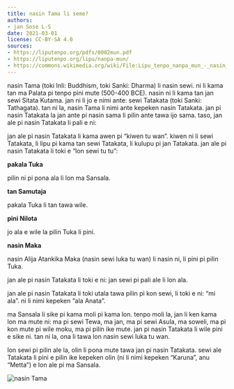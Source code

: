 ```yaml
---
title: nasin Tama li seme?
authors:
- jan Sose L-S
date: 2021-03-01
license: CC-BY-SA 4.0
sources:
- https://liputenpo.org/pdfs/0002mun.pdf
- https://liputenpo.org/lipu/nanpa-mun/
- https://commons.wikimedia.org/wiki/File:Lipu_tenpo_nanpa_mun_-_nasin_Tama.png
---
```


nasin Tama (toki Inli: Buddhism, toki Sanki: Dharma) li nasin sewi. ni li kama tan ma Palata pi tenpo pini mute (500-400 BCE). nasin ni li kama tan jan sewi Sitata Kutama. jan ni li jo e nimi ante: sewi Tatakata (toki Sanki: Tathagata). tan ni la, nasin Tama li nimi ante kepeken nasin Tatakata. jan pi nasin Tatakata la jan ante pi nasin sama li pilin ante tawa ijo sama. taso, jan ale pi nasin Tatakata li pali e ni:

jan ale pi nasin Tatakata li kama awen pi “kiwen tu wan”. kiwen ni li sewi Tatakata, li lipu pi kama tan sewi Tatakata, li kulupu pi jan Tatakata. jan ale pi nasin Tatakata li toki e “lon sewi tu tu”:

**pakala Tuka**

pilin ni pi pona ala li lon ma Sansala.

**tan Samutaja**

pakala Tuka li tan tawa wile.

**pini Nilota**

jo ala e wile la pilin Tuka li pini.

**nasin Maka**

nasin Alija Atankika Maka (nasin sewi luka tu wan) li nasin ni, li pini pi pilin Tuka.

jan ale pi nasin Tatakata li toki e ni: jan sewi pi pali ale li lon ala.

jan ale pi nasin Tatakata li toki utala tawa pilin pi kon sewi, li toki e ni: “mi ala”. ni li nimi kepeken “ala Anata”.

ma Sansala li sike pi kama moli pi kama lon. tenpo moli la, jan li ken kama lon ma mute ni: ma pi sewi Tewa, ma jan, ma pi sewi Asula, ma soweli, ma pi kon mute pi wile moku, ma pi pilin ike mute. jan pi nasin Tatakata li wile pini e sike ni. tan ni la, ona li tawa lon nasin sewi luka tu wan.

lon sewi pi pilin ale la, olin li pona mute tawa jan pi nasin Tatakata. sewi ale Tatakata li pini e pilin ike kepeken olin (ni li nimi kepeken “Karuna”, anu “Metta”) e lon ale pi ma Sansala.

![nasin Tama](https://upload.wikimedia.org/wikipedia/commons/a/ae/Lipu_tenpo_nanpa_mun_-_nasin_Tama.png)